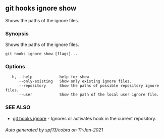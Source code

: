 ## git hooks ignore show

Shows the paths of the ignore files.

### Synopsis

Shows the paths of the ignore files.

```
git hooks ignore show [flags]...
```

### Options

```
  -h, --help            help for show
      --only-existing   Show only existing ignore files.
      --repository      Show the paths of possible repository ignore files.
      --user            Show the path of the local user ignore file.
```

### SEE ALSO

* [git hooks ignore](git_hooks_ignore.md)	 - Ignores or activates hook in the current repository.

###### Auto generated by spf13/cobra on 11-Jan-2021
